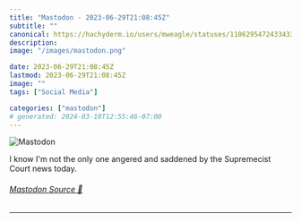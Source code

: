 ```yaml
---
title: "Mastodon - 2023-06-29T21:08:45Z"
subtitle: ""
canonical: https://hachyderm.io/users/mweagle/statuses/110629547243343366
description:
image: "/images/mastodon.png"

date: 2023-06-29T21:08:45Z
lastmod: 2023-06-29T21:08:45Z
image: ""
tags: ["Social Media"]

categories: ["mastodon"]
# generated: 2024-03-10T12:55:46-07:00
---
```

![Mastodon](/images/mastodon.png)

<p>I know I&#39;m not the only one angered and saddened by the Supremecist Court news today.</p>


###### [Mastodon Source 🐘](https://hachyderm.io/@mweagle/110629547243343366)

___
